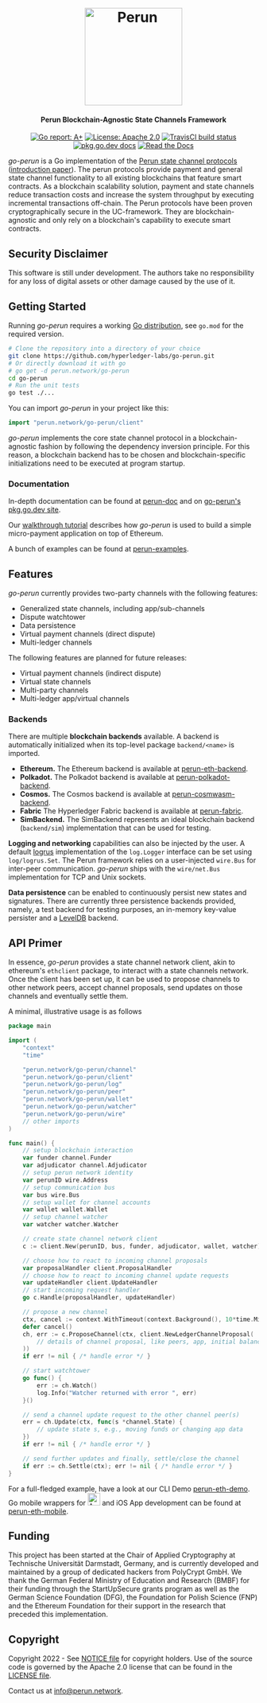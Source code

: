 <h1 align="center"><br>
    <a href="https://perun.network/"><img src=".assets/logo.png" alt="Perun" width="196"></a>
<br></h1>

<h4 align="center">Perun Blockchain-Agnostic State Channels Framework</h4>

<p align="center">
  <a href="https://goreportcard.com/report/github.com/hyperledger-labs/go-perun"><img src="https://goreportcard.com/badge/github.com/hyperledger-labs/go-perun" alt="Go report: A+"></a>
  <a href="https://www.apache.org/licenses/LICENSE-2.0.txt"><img src="https://img.shields.io/badge/license-Apache%202-blue" alt="License: Apache 2.0"></a>
  <a href="https://github.com/hyperledger-labs/go-perun/actions/workflows/ci.yml"><img src="https://github.com/hyperledger-labs/go-perun/actions/workflows/ci.yml/badge.svg" alt="TravisCI build status"></a>
  <a href="https://pkg.go.dev/perun.network/go-perun?status.svg"> <img src="https://img.shields.io/badge/go.dev-reference-007d9c?logo=go&logoColor=white" alt="pkg.go.dev docs"></a>
  <a href="https://labs.hyperledger.org/perun-doc/"> <img src=".assets/read_the_docs.svg" alt="Read the Docs"></a>
</p>

_go-perun_ is a Go implementation of the [Perun state channel protocols](https://perun.network/) ([introduction paper](https://perun.network/wp-content/uploads/Perun2.0.pdf)).
The perun protocols provide payment and general state channel functionality to all existing blockchains that feature smart contracts.
As a blockchain scalability solution, payment and state channels reduce transaction costs and increase the system throughput by executing incremental transactions off-chain.
The Perun protocols have been proven cryptographically secure in the UC-framework.
They are blockchain-agnostic and only rely on a blockchain's capability to execute smart contracts.

## Security Disclaimer

This software is still under development.
The authors take no responsibility for any loss of digital assets or other damage caused by the use of it.

## Getting Started

Running _go-perun_ requires a working [Go distribution](https://golang.org), see `go.mod` for the required version.
```sh
# Clone the repository into a directory of your choice
git clone https://github.com/hyperledger-labs/go-perun.git
# Or directly download it with go
# go get -d perun.network/go-perun
cd go-perun
# Run the unit tests
go test ./...
```

You can import _go-perun_ in your project like this:
```go
import "perun.network/go-perun/client"
```

_go-perun_ implements the core state channel protocol in a blockchain-agnostic fashion by following the dependency inversion principle.
For this reason, a blockchain backend has to be chosen and blockchain-specific initializations need to be executed at program startup.

### Documentation

In-depth documentation can be found at [perun-doc](https://labs.hyperledger.org/perun-doc/)
and on [go-perun's pkg.go.dev site](https://pkg.go.dev/perun.network/go-perun).

Our [walkthrough tutorial](http://tutorial.perun.network) describes how _go-perun_ is used to build a simple micro-payment application on top of Ethereum.

A bunch of examples can be found at [perun-examples](https://github.com/perun-network/perun-examples).

## Features

_go-perun_ currently provides two-party channels with the following features:
* Generalized state channels, including app/sub-channels
* Dispute watchtower
* Data persistence
* Virtual payment channels (direct dispute)
* Multi-ledger channels

The following features are planned for future releases:
* Virtual payment channels (indirect dispute)
* Virtual state channels
* Multi-party channels
* Multi-ledger app/virtual channels

### Backends

There are multiple **blockchain backends** available. A backend is automatically initialized when its top-level package `backend/<name>` is imported.
- **Ethereum.** The Ethereum backend is available at [perun-eth-backend](https://github.com/perun-network/perun-eth-backend/).
- **Polkadot.** The Polkadot backend is available at [perun-polkadot-backend](https://github.com/perun-network/perun-polkadot-backend).
- **Cosmos.** The Cosmos backend is available at [perun-cosmwasm-backend](https://github.com/hyperledger-labs/perun-cosmwasm-backend).
- **Fabric** The Hyperledger Fabric backend is available at [perun-fabric](https://github.com/perun-network/perun-fabric).
- **SimBackend.** The SimBackend represents an ideal blockchain backend (`backend/sim`) implementation that can be used for testing.

**Logging and networking** capabilities can also be injected by the user.
A default [logrus](https://github.com/sirupsen/logrus) implementation of the `log.Logger` interface can be set using `log/logrus.Set`.
The Perun framework relies on a user-injected `wire.Bus` for inter-peer communication.
_go-perun_ ships with the `wire/net.Bus` implementation for TCP and Unix sockets.

**Data persistence** can be enabled to continuously persist new states and signatures.
There are currently three persistence backends provided, namely, a test backend for testing purposes, an in-memory key-value persister and a [LevelDB](https://github.com/syndtr/goleveldb) backend.

## API Primer

In essence, _go-perun_ provides a state channel network client, akin to ethereum's `ethclient` package, to interact with a state channels network.
Once the client has been set up, it can be used to propose channels to other network peers, accept channel proposals, send updates on those channels and eventually settle them.

A minimal, illustrative usage is as follows
```go
package main

import (
	"context"
	"time"

	"perun.network/go-perun/channel"
	"perun.network/go-perun/client"
	"perun.network/go-perun/log"
	"perun.network/go-perun/peer"
	"perun.network/go-perun/wallet"
	"perun.network/go-perun/watcher"
	"perun.network/go-perun/wire"
	// other imports
)

func main() {
	// setup blockchain interaction
	var funder channel.Funder
	var adjudicator channel.Adjudicator
	// setup perun network identity
	var perunID wire.Address
	// setup communication bus
	var bus wire.Bus
	// setup wallet for channel accounts
	var wallet wallet.Wallet
	// setup channel watcher
	var watcher watcher.Watcher

	// create state channel network client
	c := client.New(perunID, bus, funder, adjudicator, wallet, watcher)

	// choose how to react to incoming channel proposals
	var proposalHandler client.ProposalHandler
	// choose how to react to incoming channel update requests
	var updateHandler client.UpdateHandler
	// start incoming request handler
	go c.Handle(proposalHandler, updateHandler)

	// propose a new channel
	ctx, cancel := context.WithTimeout(context.Background(), 10*time.Minute)
	defer cancel()
	ch, err := c.ProposeChannel(ctx, client.NewLedgerChannelProposal(
		// details of channel proposal, like peers, app, initial balances, challenge duration...
	))
	if err != nil { /* handle error */ }

	// start watchtower
	go func() {
		err := ch.Watch()
		log.Info("Watcher returned with error ", err)
	}()

	// send a channel update request to the other channel peer(s)
	err = ch.Update(ctx, func(s *channel.State) {
		// update state s, e.g., moving funds or changing app data
	})
	if err != nil { /* handle error */ }

	// send further updates and finally, settle/close the channel
	if err := ch.Settle(ctx); err != nil { /* handle error */ }
}
```

For a full-fledged example, have a look at our CLI Demo [perun-eth-demo](https://github.com/perun-network/perun-eth-demo).
Go mobile wrappers for <img src="https://developer.android.com/images/brand/Android_Robot.svg?hl=de" width="25" alt="Android"> and iOS App development can be found at [perun-eth-mobile](https://github.com/perun-network/perun-eth-mobile).

## Funding

This project has been started at the Chair of Applied Cryptography at Technische Universität Darmstadt, Germany, and is currently developed and maintained by a group of dedicated hackers from PolyCrypt GmbH.
We thank the German Federal Ministry of Education and Research (BMBF) for their funding through the StartUpSecure grants program as well as the German Science Foundation (DFG), the Foundation for Polish Science (FNP) and the Ethereum Foundation for their support in the research that preceded this implementation.

## Copyright

Copyright 2022 - See [NOTICE file](NOTICE) for copyright holders.
Use of the source code is governed by the Apache 2.0 license that can be found in the [LICENSE file](LICENSE).

Contact us at [info@perun.network](mailto:info@perun.network).
